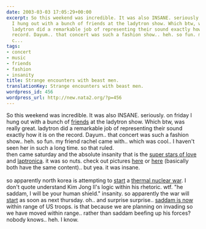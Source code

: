 ```yaml
---
date: 2003-03-03 17:05:29+00:00
excerpt: So this weekend was incredible. It was also INSANE. seriously. on friday
  I hung out with a bunch of friends at the ladytron show. Which btw, was really great.
  ladytron did a remarkable job of representing their sound exactly how it is on the
  record. Dayum.. that concert was such a fashion show.. heh. so fun. my friend rachel
  c...
tags:
- concert
- music
- friends
- fashion
- insanity
title: Strange encounters with beast men.
translationKey: Strange encounters with beast men.
wordpress_id: 456
wordpress_url: http://new.nata2.org/?p=456
---
```


So this weekend was incredible. It was also INSANE. seriously. on friday I hung out with a bunch of <a href="https://web.archive.org/web/20030814003134/http://www.nata2.info//?path=pictures%2Fshows%2Fladytron_2003">friends</a> at the ladytron show. Which btw, was really great. ladytron did a remarkable job of representing their sound exactly how it is on the record. Dayum.. that concert was such a fashion show.. heh. so fun. my friend rachel came with.. which was cool.. I haven't seen her in such a long time. so that ruled. <br/>then came saturday and the absolute insanity that is the <a href="http://superstarsoflove.com/index8.html">super stars of love</a> and <a href="http://www.modsquare.com/laptronica">laptronica</a>. it was so nuts. check out pictures <a href="https://web.archive.org/web/20030814003134/http://www.nata2.info//?path=pictures%2Fshows%2Flaptronica_march_2003">here</a> or <a href="http://chris.fm/lap.html">here</a> (basically both have the same content).. but yea. it was insane.<br/><br/>so apparently north korea is attempting to <a href="http://timesofindia.indiatimes.com/cms.dll/xml/uncomp/articleshow?artid=39110877">start</a> a <a href="http://www.washingtonpost.com/wp-dyn/articles/A30106-2003Mar2.html">thermal nuclear war</a>. I don't quote understand Kim Jong Il's logic within his rhetoric. wtf. "he saddam, I will be your human shield." insanity. so apparently the war will <a href="http://www.thesun.co.uk/article/0,,2-2003100298,00.html">start</a> as soon as next thursday. oh.. and surprise surprise.. <a href="http://www.worldtribune.com/worldtribune/breaking_9.html">saddam is now</a> within range of US troops. is that because we are planning on invading so we have moved within range.. rather than saddam beefing up his forces? nobody knows.. heh. I know.